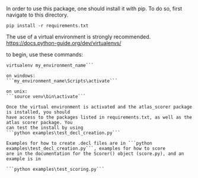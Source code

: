 In order to use this package, one should install it with pip. To do so, first navigate to this directory.

```pip install -r requirements.txt```

The use of a virtual environment is strongly recommended.
https://docs.python-guide.org/dev/virtualenvs/

to begin, use these commands:
```pip install virtualenv
virtualenv my_environment_name```

on windows:
```my_environment_name\Scripts\activate```

on unix:
```source venv\bin\activate```

Once the virtual environment is activated and the atlas_scorer package is installed, you should
have access to the packages listed in requirements.txt, as well as the atlas scorer package. You
can test the install by using
```python examples\test_decl_creation.py```

Examples for how to create .decl files are in ```python examples\test_decl_creation.py```, examples for how to score
are in the documentation for the Scorer() object (score.py), and an example is in

```python examples\test_scoring.py```
